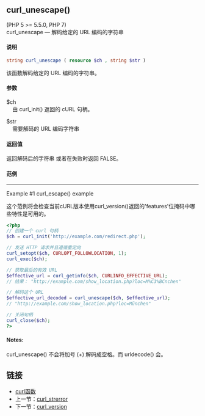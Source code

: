
## curl_unescape()
(PHP 5 >= 5.5.0, PHP 7)  
curl_unescape — 解码给定的 URL 编码的字符串

#### 说明  
```php
string curl_unescape ( resource $ch , string $str )
```

该函数解码给定的 URL 编码的字符串。

#### 参数   
$ch  
&nbsp;&nbsp;&nbsp;&nbsp;由 curl_init() 返回的 cURL 句柄。  

$str  
&nbsp;&nbsp;&nbsp;&nbsp;需要解码的 URL 编码字符串

#### 返回值
返回解码后的字符串 或者在失败时返回 FALSE。

#### 范例   
---  
Example #1 curl_escape() example  

这个范例将会检查当前cURL版本使用curl_version()返回的'features'位掩码中哪些特性是可用的。

```php
<?php
// 创建一个 curl 句柄
$ch = curl_init('http://example.com/redirect.php');

// 发送 HTTP 请求并且遵循重定向
curl_setopt($ch, CURLOPT_FOLLOWLOCATION, 1);
curl_exec($ch);

// 获取最后的有效 URL
$effective_url = curl_getinfo($ch, CURLINFO_EFFECTIVE_URL);
// 结果： "http://example.com/show_location.php?loc=M%C3%BCnchen"

// 解码这个 URL
$effective_url_decoded = curl_unescape($ch, $effective_url);
// "http://example.com/show_location.php?loc=München"

// 关闭句柄
curl_close($ch);
?>
```

#### Notes:  
curl_unescape() 不会将加号 (+) 解码成空格。而 urldecode() 会。  

## 链接

- [curl函数](directory.md)
- 上一节：[curl_strerror](curl_strerror.md)
- 下一节：[curl_version](curl_version.md)
